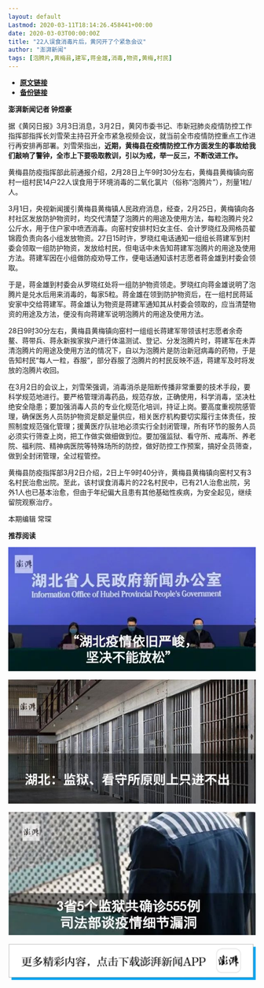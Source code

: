 ```yaml
---
layout: default
Lastmod: 2020-03-11T18:14:26.458441+00:00
date: 2020-03-03T00:00:00Z
title: "22人误食消毒片后，黄冈开了个紧急会议"
author: "澎湃新闻"
tags: [泡腾片,黄梅县,建军,蒋金雄,消毒,物资,黄梅,村民]
---
```


* [**原文链接**](https://mp.weixin.qq.com/s/IWNl2bwSPb0mwKHts4m4EQ)
* [**备份链接**](http://archive.today/23f9Z)


**澎湃新闻记者 钟煜豪**

  

据《黄冈日报》3月3日消息，3月2日，黄冈市委书记、市新冠肺炎疫情防控工作指挥部指挥长刘雪荣主持召开全市紧急视频会议，就当前全市疫情防控重点工作进行再安排再部署。刘雪荣指出，**近期，黄梅县在疫情防控工作方面发生的事故给我们敲响了警钟，全市上下要吸取教训，引以为戒，举一反三，不断改进工作。**

  
黄梅县防疫指挥部此前通报介绍，2月28日上午9时30分左右，黄梅县黄梅镇向窑村一组村民14户22人误食用于环境消毒的二氧化氯片（俗称“泡腾片”），剂量1粒/人。

  
3月1日，央视新闻援引黄梅县黄梅镇人民政府消息，经查，2月25日，黄梅镇向各村社区发放防护物资时，均交代清楚了泡腾片的用途及使用方法，每粒泡腾片兑2公斤水，用于住户家中喷洒消毒。向窑村安排村妇女主任、会计罗晓红及网格员翟锦霞负责向各小组发放物资。27日15时许，罗晓红电话通知一组组长蒋建军到村委会领取一组防护物资，发放给村民，但电话中未告知蒋建军泡腾片的用途及使用方法。蒋建军因在小组做防疫劝导工作，便电话通知该村志愿者蒋金雄到村委会领取。

  
于是，蒋金雄到村委会从罗晓红处将一组防护物资领走。罗晓红向蒋金雄说明了泡腾片是兑水后用来消毒的，每家5粒。蒋金雄在领到防护物资后，在一组村民蒋延安家中交给蒋建军。蒋金雄认为物资是蒋建军通知其从村委会领取的，应当清楚物资的用途及方法，便没有向蒋建军说明泡腾片的用途及使用方法。

  
28日9时30分左右，黄梅县黄梅镇向窑村一组组长蒋建军带领该村志愿者余奇鳌、蒋带兵、蒋永新挨家挨户进行体温测试、登记、分发泡腾片时，蒋建军在未弄清泡腾片的用途及使用方法的情况下，自以为泡腾片是防治新冠病毒的药物，于是告知村民“每人一粒，吞服”，部分吞服了泡腾片的村民反映不适，蒋建军及时将发放的泡腾片收回。

  
在3月2日的会议上，刘雪荣强调，消毒消杀是阻断传播非常重要的技术手段，要科学规范地进行。要严格管理消毒药品，规范存放，正确使用，科学消毒，坚决杜绝安全隐患；要加强消毒人员的专业化规范化培训，持证上岗。要高度重视院感管理，确保医务人员防护物资足额足量供应，相关医疗机构要切实履行主体责任，按照制度规范强化管理；援黄医疗队驻地必须实行全封闭管理，所有环节的服务人员必须实行筛查上岗，把工作做实做细做到位。要加强监狱、看守所、戒毒所、养老院、福利院、精神病医院等特殊场所的防控，做好防控工作预案，搞好全员筛查，做到全封闭管理，全过程管控。

  
黄梅县防疫指挥部3月2日介绍，2日上午9时40分许，黄梅县黄梅镇向窑村又有3名村民治愈出院。至此，该村误食消毒片的22名村民中，已有21人治愈出院，另外1人也已基本治愈，但由于年纪偏大且患有其他基础性疾病，为安全起见，继续留院观察治疗。

  

  

本期编辑 常琛  

  

**推荐阅读**

  

[![](/images/post/ca5e19311bd13de311a7bd93f8eba2a6.jpg)](http://mp.weixin.qq.com/s?__biz=MjM5MzI5NTU3MQ==&mid=2651595860&idx=1&sn=6ba0af6bd94c0e122c5136345e632e6a&chksm=bd61b9e88a1630fe7de2b6aaa4f1dd87bd77da795dbe23ce66c455460b4742d951812a8fad76&scene=21#wechat_redirect)

[![](/images/post/bfcdf769ac262801bec9b16cc6422555.jpg)](http://mp.weixin.qq.com/s?__biz=MjM5MzI5NTU3MQ==&mid=2651593304&idx=1&sn=671c6ca0c2dce031191827961bfc6acc&chksm=bd6187e48a160ef286888a28f152c27b9bee424aaf62b4785773dd82a50ef7da87681ec9c248&scene=21#wechat_redirect)

[![](/images/post/f1f712a41c833b925f580fc6afb6134e.jpg)](http://mp.weixin.qq.com/s?__biz=MjM5MzI5NTU3MQ==&mid=2651592190&idx=1&sn=1c71ea092657d170ce72634620c5075e&chksm=bd6188428a160154df3260c291a14142a49847bdfdfdbd7d54f39d69d080fcb8db503724ac4a&scene=21#wechat_redirect)

[![](/images/post/faa036129172f4ba4cb775ad946d1eff.jpg)](https://a.app.qq.com/o/simple.jsp?pkgname=com.wondertek.paper)

